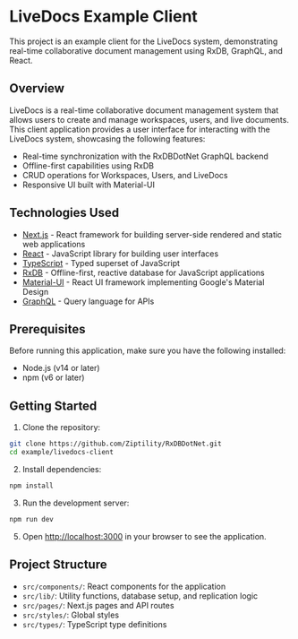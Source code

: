 # LiveDocs Example Client

This project is an example client for the LiveDocs system, demonstrating real-time collaborative document management using RxDB, GraphQL, and React.

## Overview

LiveDocs is a real-time collaborative document management system that allows users to create and manage workspaces, users, and live documents. This client application provides a user interface for interacting with the LiveDocs system, showcasing the following features:

- Real-time synchronization with the RxDBDotNet GraphQL backend
- Offline-first capabilities using RxDB
- CRUD operations for Workspaces, Users, and LiveDocs
- Responsive UI built with Material-UI

## Technologies Used

- [Next.js](https://nextjs.org/) - React framework for building server-side rendered and static web applications
- [React](https://reactjs.org/) - JavaScript library for building user interfaces
- [TypeScript](https://www.typescriptlang.org/) - Typed superset of JavaScript
- [RxDB](https://rxdb.info/) - Offline-first, reactive database for JavaScript applications
- [Material-UI](https://material-ui.com/) - React UI framework implementing Google's Material Design
- [GraphQL](https://graphql.org/) - Query language for APIs

## Prerequisites

Before running this application, make sure you have the following installed:

- Node.js (v14 or later)
- npm (v6 or later)

## Getting Started

1. Clone the repository:

```bash
git clone https://github.com/Ziptility/RxDBDotNet.git
cd example/livedocs-client
```

2. Install dependencies:

```bash
npm install
```

3. Run the development server:

```bash
npm run dev
```

5. Open [http://localhost:3000](http://localhost:3000) in your browser to see the application.

## Project Structure

- `src/components/`: React components for the application
- `src/lib/`: Utility functions, database setup, and replication logic
- `src/pages/`: Next.js pages and API routes
- `src/styles/`: Global styles
- `src/types/`: TypeScript type definitions
